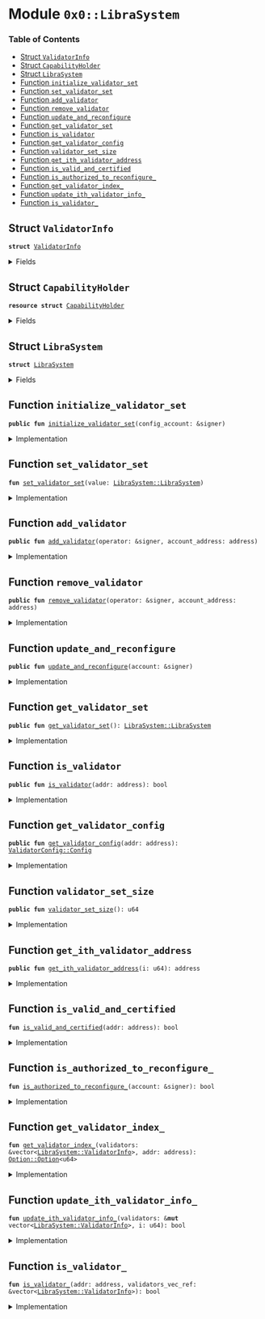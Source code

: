
<a name="0x0_LibraSystem"></a>

# Module `0x0::LibraSystem`

### Table of Contents

-  [Struct `ValidatorInfo`](#0x0_LibraSystem_ValidatorInfo)
-  [Struct `CapabilityHolder`](#0x0_LibraSystem_CapabilityHolder)
-  [Struct `LibraSystem`](#0x0_LibraSystem_LibraSystem)
-  [Function `initialize_validator_set`](#0x0_LibraSystem_initialize_validator_set)
-  [Function `set_validator_set`](#0x0_LibraSystem_set_validator_set)
-  [Function `add_validator`](#0x0_LibraSystem_add_validator)
-  [Function `remove_validator`](#0x0_LibraSystem_remove_validator)
-  [Function `update_and_reconfigure`](#0x0_LibraSystem_update_and_reconfigure)
-  [Function `get_validator_set`](#0x0_LibraSystem_get_validator_set)
-  [Function `is_validator`](#0x0_LibraSystem_is_validator)
-  [Function `get_validator_config`](#0x0_LibraSystem_get_validator_config)
-  [Function `validator_set_size`](#0x0_LibraSystem_validator_set_size)
-  [Function `get_ith_validator_address`](#0x0_LibraSystem_get_ith_validator_address)
-  [Function `is_valid_and_certified`](#0x0_LibraSystem_is_valid_and_certified)
-  [Function `is_authorized_to_reconfigure_`](#0x0_LibraSystem_is_authorized_to_reconfigure_)
-  [Function `get_validator_index_`](#0x0_LibraSystem_get_validator_index_)
-  [Function `update_ith_validator_info_`](#0x0_LibraSystem_update_ith_validator_info_)
-  [Function `is_validator_`](#0x0_LibraSystem_is_validator_)



<a name="0x0_LibraSystem_ValidatorInfo"></a>

## Struct `ValidatorInfo`



<pre><code><b>struct</b> <a href="#0x0_LibraSystem_ValidatorInfo">ValidatorInfo</a>
</code></pre>



<details>
<summary>Fields</summary>


<dl>
<dt>

<code>addr: address</code>
</dt>
<dd>

</dd>
<dt>

<code>consensus_voting_power: u64</code>
</dt>
<dd>

</dd>
<dt>

<code>config: <a href="ValidatorConfig.md#0x0_ValidatorConfig_Config">ValidatorConfig::Config</a></code>
</dt>
<dd>

</dd>
</dl>


</details>

<a name="0x0_LibraSystem_CapabilityHolder"></a>

## Struct `CapabilityHolder`



<pre><code><b>resource</b> <b>struct</b> <a href="#0x0_LibraSystem_CapabilityHolder">CapabilityHolder</a>
</code></pre>



<details>
<summary>Fields</summary>


<dl>
<dt>

<code>cap: <a href="LibraConfig.md#0x0_LibraConfig_ModifyConfigCapability">LibraConfig::ModifyConfigCapability</a>&lt;<a href="#0x0_LibraSystem_LibraSystem">LibraSystem::LibraSystem</a>&gt;</code>
</dt>
<dd>

</dd>
</dl>


</details>

<a name="0x0_LibraSystem_LibraSystem"></a>

## Struct `LibraSystem`



<pre><code><b>struct</b> <a href="#0x0_LibraSystem">LibraSystem</a>
</code></pre>



<details>
<summary>Fields</summary>


<dl>
<dt>

<code>scheme: u8</code>
</dt>
<dd>

</dd>
<dt>

<code>validators: vector&lt;<a href="#0x0_LibraSystem_ValidatorInfo">LibraSystem::ValidatorInfo</a>&gt;</code>
</dt>
<dd>

</dd>
</dl>


</details>

<a name="0x0_LibraSystem_initialize_validator_set"></a>

## Function `initialize_validator_set`



<pre><code><b>public</b> <b>fun</b> <a href="#0x0_LibraSystem_initialize_validator_set">initialize_validator_set</a>(config_account: &signer)
</code></pre>



<details>
<summary>Implementation</summary>


<pre><code><b>public</b> <b>fun</b> <a href="#0x0_LibraSystem_initialize_validator_set">initialize_validator_set</a>(config_account: &signer) {
    <b>assert</b>(
        <a href="Signer.md#0x0_Signer_address_of">Signer::address_of</a>(config_account) == <a href="CoreAddresses.md#0x0_CoreAddresses_DEFAULT_CONFIG_ADDRESS">CoreAddresses::DEFAULT_CONFIG_ADDRESS</a>(),
        1
    );

    <b>let</b> cap = <a href="LibraConfig.md#0x0_LibraConfig_publish_new_config_with_capability">LibraConfig::publish_new_config_with_capability</a>&lt;<a href="#0x0_LibraSystem">LibraSystem</a>&gt;(
        config_account,
        <a href="#0x0_LibraSystem">LibraSystem</a> {
            scheme: 0,
            validators: <a href="Vector.md#0x0_Vector_empty">Vector::empty</a>(),
        },
    );
    move_to(config_account, <a href="#0x0_LibraSystem_CapabilityHolder">CapabilityHolder</a> { cap })
}
</code></pre>



</details>

<a name="0x0_LibraSystem_set_validator_set"></a>

## Function `set_validator_set`



<pre><code><b>fun</b> <a href="#0x0_LibraSystem_set_validator_set">set_validator_set</a>(value: <a href="#0x0_LibraSystem_LibraSystem">LibraSystem::LibraSystem</a>)
</code></pre>



<details>
<summary>Implementation</summary>


<pre><code><b>fun</b> <a href="#0x0_LibraSystem_set_validator_set">set_validator_set</a>(value: <a href="#0x0_LibraSystem">LibraSystem</a>) <b>acquires</b> <a href="#0x0_LibraSystem_CapabilityHolder">CapabilityHolder</a> {
    <a href="LibraConfig.md#0x0_LibraConfig_set_with_capability">LibraConfig::set_with_capability</a>&lt;<a href="#0x0_LibraSystem">LibraSystem</a>&gt;(&borrow_global&lt;<a href="#0x0_LibraSystem_CapabilityHolder">CapabilityHolder</a>&gt;(<a href="CoreAddresses.md#0x0_CoreAddresses_DEFAULT_CONFIG_ADDRESS">CoreAddresses::DEFAULT_CONFIG_ADDRESS</a>()).cap, value)
}
</code></pre>



</details>

<a name="0x0_LibraSystem_add_validator"></a>

## Function `add_validator`



<pre><code><b>public</b> <b>fun</b> <a href="#0x0_LibraSystem_add_validator">add_validator</a>(operator: &signer, account_address: address)
</code></pre>



<details>
<summary>Implementation</summary>


<pre><code><b>public</b> <b>fun</b> <a href="#0x0_LibraSystem_add_validator">add_validator</a>(
    operator: &signer,
    account_address: address
) <b>acquires</b> <a href="#0x0_LibraSystem_CapabilityHolder">CapabilityHolder</a> {
    // Validator's operator can add its certified validator <b>to</b> the validator set
    <b>assert</b>(
        <a href="Signer.md#0x0_Signer_address_of">Signer::address_of</a>(operator) == <a href="ValidatorConfig.md#0x0_ValidatorConfig_get_operator">ValidatorConfig::get_operator</a>(account_address),
        22
    );

    // A prospective validator must have a validator config <b>resource</b>
    <b>assert</b>(<a href="#0x0_LibraSystem_is_valid_and_certified">is_valid_and_certified</a>(account_address), 33);

    <b>let</b> validator_set = <a href="#0x0_LibraSystem_get_validator_set">get_validator_set</a>();
    // Ensure that this address is not already a validator
    <b>assert</b>(!<a href="#0x0_LibraSystem_is_validator_">is_validator_</a>(account_address, &validator_set.validators), 18);
    // Since <a href="ValidatorConfig.md#0x0_ValidatorConfig_is_valid">ValidatorConfig::is_valid</a>(account_address) == <b>true</b>,
    // it is guaranteed that the config is non-empty
    <b>let</b> config = <a href="ValidatorConfig.md#0x0_ValidatorConfig_get_config">ValidatorConfig::get_config</a>(account_address);
    <a href="Vector.md#0x0_Vector_push_back">Vector::push_back</a>(&<b>mut</b> validator_set.validators, <a href="#0x0_LibraSystem_ValidatorInfo">ValidatorInfo</a> {
        addr: account_address,
        config, // <b>copy</b> the config over <b>to</b> ValidatorSet
        consensus_voting_power: 1,
    });

    <a href="#0x0_LibraSystem_set_validator_set">set_validator_set</a>(validator_set);
}
</code></pre>



</details>

<a name="0x0_LibraSystem_remove_validator"></a>

## Function `remove_validator`



<pre><code><b>public</b> <b>fun</b> <a href="#0x0_LibraSystem_remove_validator">remove_validator</a>(operator: &signer, account_address: address)
</code></pre>



<details>
<summary>Implementation</summary>


<pre><code><b>public</b> <b>fun</b> <a href="#0x0_LibraSystem_remove_validator">remove_validator</a>(
    operator: &signer,
    account_address: address
) <b>acquires</b> <a href="#0x0_LibraSystem_CapabilityHolder">CapabilityHolder</a> {
    // Validator's operator can remove its certified validator from the validator set
    <b>assert</b>(<a href="Signer.md#0x0_Signer_address_of">Signer::address_of</a>(operator) ==
                        <a href="ValidatorConfig.md#0x0_ValidatorConfig_get_operator">ValidatorConfig::get_operator</a>(account_address), 22);

    <b>let</b> validator_set = <a href="#0x0_LibraSystem_get_validator_set">get_validator_set</a>();
    // Ensure that this address is an active validator
    <b>let</b> to_remove_index_vec = <a href="#0x0_LibraSystem_get_validator_index_">get_validator_index_</a>(&validator_set.validators, account_address);
    <b>assert</b>(<a href="Option.md#0x0_Option_is_some">Option::is_some</a>(&to_remove_index_vec), 21);
    <b>let</b> to_remove_index = *<a href="Option.md#0x0_Option_borrow">Option::borrow</a>(&to_remove_index_vec);
    // Remove corresponding <a href="#0x0_LibraSystem_ValidatorInfo">ValidatorInfo</a> from the validator set
    _  = <a href="Vector.md#0x0_Vector_swap_remove">Vector::swap_remove</a>(&<b>mut</b> validator_set.validators, to_remove_index);

    <a href="#0x0_LibraSystem_set_validator_set">set_validator_set</a>(validator_set);
}
</code></pre>



</details>

<a name="0x0_LibraSystem_update_and_reconfigure"></a>

## Function `update_and_reconfigure`



<pre><code><b>public</b> <b>fun</b> <a href="#0x0_LibraSystem_update_and_reconfigure">update_and_reconfigure</a>(account: &signer)
</code></pre>



<details>
<summary>Implementation</summary>


<pre><code><b>public</b> <b>fun</b> <a href="#0x0_LibraSystem_update_and_reconfigure">update_and_reconfigure</a>(account: &signer) <b>acquires</b> <a href="#0x0_LibraSystem_CapabilityHolder">CapabilityHolder</a> {
    <b>assert</b>(<a href="#0x0_LibraSystem_is_authorized_to_reconfigure_">is_authorized_to_reconfigure_</a>(account), 22);

    <b>let</b> validator_set = <a href="#0x0_LibraSystem_get_validator_set">get_validator_set</a>();
    <b>let</b> validators = &<b>mut</b> validator_set.validators;

    <b>let</b> size = <a href="Vector.md#0x0_Vector_length">Vector::length</a>(validators);
    <b>if</b> (size == 0) {
        <b>return</b>
    };

    <b>let</b> i = size;
    <b>let</b> configs_changed = <b>false</b>;
    <b>while</b> (i &gt; 0) {
        i = i - 1;
        // <b>if</b> the validator is invalid, remove it from the set
        <b>let</b> validator_address = <a href="Vector.md#0x0_Vector_borrow">Vector::borrow</a>(validators, i).addr;
        <b>if</b> (<a href="#0x0_LibraSystem_is_valid_and_certified">is_valid_and_certified</a>(validator_address)) {
            <b>let</b> validator_info_update = <a href="#0x0_LibraSystem_update_ith_validator_info_">update_ith_validator_info_</a>(validators, i);
            configs_changed = configs_changed || validator_info_update;
        } <b>else</b> {
            _  = <a href="Vector.md#0x0_Vector_swap_remove">Vector::swap_remove</a>(validators, i);
            configs_changed = <b>true</b>;
        }
    };
    <b>if</b> (configs_changed) {
        <a href="#0x0_LibraSystem_set_validator_set">set_validator_set</a>(validator_set);
    };
}
</code></pre>



</details>

<a name="0x0_LibraSystem_get_validator_set"></a>

## Function `get_validator_set`



<pre><code><b>public</b> <b>fun</b> <a href="#0x0_LibraSystem_get_validator_set">get_validator_set</a>(): <a href="#0x0_LibraSystem_LibraSystem">LibraSystem::LibraSystem</a>
</code></pre>



<details>
<summary>Implementation</summary>


<pre><code><b>public</b> <b>fun</b> <a href="#0x0_LibraSystem_get_validator_set">get_validator_set</a>(): <a href="#0x0_LibraSystem">LibraSystem</a> {
    <a href="LibraConfig.md#0x0_LibraConfig_get">LibraConfig::get</a>&lt;<a href="#0x0_LibraSystem">LibraSystem</a>&gt;()
}
</code></pre>



</details>

<a name="0x0_LibraSystem_is_validator"></a>

## Function `is_validator`



<pre><code><b>public</b> <b>fun</b> <a href="#0x0_LibraSystem_is_validator">is_validator</a>(addr: address): bool
</code></pre>



<details>
<summary>Implementation</summary>


<pre><code><b>public</b> <b>fun</b> <a href="#0x0_LibraSystem_is_validator">is_validator</a>(addr: address): bool {
    <a href="#0x0_LibraSystem_is_validator_">is_validator_</a>(addr, &<a href="#0x0_LibraSystem_get_validator_set">get_validator_set</a>().validators)
}
</code></pre>



</details>

<a name="0x0_LibraSystem_get_validator_config"></a>

## Function `get_validator_config`



<pre><code><b>public</b> <b>fun</b> <a href="#0x0_LibraSystem_get_validator_config">get_validator_config</a>(addr: address): <a href="ValidatorConfig.md#0x0_ValidatorConfig_Config">ValidatorConfig::Config</a>
</code></pre>



<details>
<summary>Implementation</summary>


<pre><code><b>public</b> <b>fun</b> <a href="#0x0_LibraSystem_get_validator_config">get_validator_config</a>(addr: address): <a href="ValidatorConfig.md#0x0_ValidatorConfig_Config">ValidatorConfig::Config</a> {
    <b>let</b> validator_set = <a href="#0x0_LibraSystem_get_validator_set">get_validator_set</a>();
    <b>let</b> validator_index_vec = <a href="#0x0_LibraSystem_get_validator_index_">get_validator_index_</a>(&validator_set.validators, addr);
    <b>assert</b>(<a href="Option.md#0x0_Option_is_some">Option::is_some</a>(&validator_index_vec), 33);
    *&(<a href="Vector.md#0x0_Vector_borrow">Vector::borrow</a>(&validator_set.validators, *<a href="Option.md#0x0_Option_borrow">Option::borrow</a>(&validator_index_vec))).config
}
</code></pre>



</details>

<a name="0x0_LibraSystem_validator_set_size"></a>

## Function `validator_set_size`



<pre><code><b>public</b> <b>fun</b> <a href="#0x0_LibraSystem_validator_set_size">validator_set_size</a>(): u64
</code></pre>



<details>
<summary>Implementation</summary>


<pre><code><b>public</b> <b>fun</b> <a href="#0x0_LibraSystem_validator_set_size">validator_set_size</a>(): u64 {
    <a href="Vector.md#0x0_Vector_length">Vector::length</a>(&<a href="#0x0_LibraSystem_get_validator_set">get_validator_set</a>().validators)
}
</code></pre>



</details>

<a name="0x0_LibraSystem_get_ith_validator_address"></a>

## Function `get_ith_validator_address`



<pre><code><b>public</b> <b>fun</b> <a href="#0x0_LibraSystem_get_ith_validator_address">get_ith_validator_address</a>(i: u64): address
</code></pre>



<details>
<summary>Implementation</summary>


<pre><code><b>public</b> <b>fun</b> <a href="#0x0_LibraSystem_get_ith_validator_address">get_ith_validator_address</a>(i: u64): address {
    <a href="Vector.md#0x0_Vector_borrow">Vector::borrow</a>(&<a href="#0x0_LibraSystem_get_validator_set">get_validator_set</a>().validators, i).addr
}
</code></pre>



</details>

<a name="0x0_LibraSystem_is_valid_and_certified"></a>

## Function `is_valid_and_certified`



<pre><code><b>fun</b> <a href="#0x0_LibraSystem_is_valid_and_certified">is_valid_and_certified</a>(addr: address): bool
</code></pre>



<details>
<summary>Implementation</summary>


<pre><code><b>fun</b> <a href="#0x0_LibraSystem_is_valid_and_certified">is_valid_and_certified</a>(addr: address): bool {
    <a href="ValidatorConfig.md#0x0_ValidatorConfig_is_valid">ValidatorConfig::is_valid</a>(addr) &&
        <a href="ValidatorConfig.md#0x0_ValidatorConfig_is_certified">ValidatorConfig::is_certified</a>(addr)
        // TODO(valerini): only allow certified operators, i.e. uncomment the line
        // && LibraAccount::is_certified&lt;LibraAccount::ValidatorOperatorRole&gt;(<a href="ValidatorConfig.md#0x0_ValidatorConfig_get_operator">ValidatorConfig::get_operator</a>(addr))
}
</code></pre>



</details>

<a name="0x0_LibraSystem_is_authorized_to_reconfigure_"></a>

## Function `is_authorized_to_reconfigure_`



<pre><code><b>fun</b> <a href="#0x0_LibraSystem_is_authorized_to_reconfigure_">is_authorized_to_reconfigure_</a>(account: &signer): bool
</code></pre>



<details>
<summary>Implementation</summary>


<pre><code><b>fun</b> <a href="#0x0_LibraSystem_is_authorized_to_reconfigure_">is_authorized_to_reconfigure_</a>(account: &signer): bool {
    <b>let</b> sender = <a href="Signer.md#0x0_Signer_address_of">Signer::address_of</a>(account);
    // succeed fast
    <b>if</b> (sender == <a href="CoreAddresses.md#0x0_CoreAddresses_ASSOCIATION_ROOT_ADDRESS">CoreAddresses::ASSOCIATION_ROOT_ADDRESS</a>() ||
        sender == <a href="CoreAddresses.md#0x0_CoreAddresses_VM_RESERVED_ADDRESS">CoreAddresses::VM_RESERVED_ADDRESS</a>()) {
        <b>return</b> <b>true</b>
    };
    <b>let</b> validators = &<a href="#0x0_LibraSystem_get_validator_set">get_validator_set</a>().validators;
    // scan the validators <b>to</b> find a match
    <b>let</b> size = <a href="Vector.md#0x0_Vector_length">Vector::length</a>(validators);
    // always <b>true</b>: size &gt; 3 (see remove_validator code)

    <b>let</b> i = 0;
    <b>while</b> (i &lt; size) {
        <b>if</b> (<a href="Vector.md#0x0_Vector_borrow">Vector::borrow</a>(validators, i).addr == sender) {
            <b>return</b> <b>true</b>
        };
        <b>if</b> (<a href="ValidatorConfig.md#0x0_ValidatorConfig_get_operator">ValidatorConfig::get_operator</a>(<a href="Vector.md#0x0_Vector_borrow">Vector::borrow</a>(validators, i).addr) == sender) {
            <b>return</b> <b>true</b>
        };
        i = i + 1;
    };
    <b>return</b> <b>false</b>
}
</code></pre>



</details>

<a name="0x0_LibraSystem_get_validator_index_"></a>

## Function `get_validator_index_`



<pre><code><b>fun</b> <a href="#0x0_LibraSystem_get_validator_index_">get_validator_index_</a>(validators: &vector&lt;<a href="#0x0_LibraSystem_ValidatorInfo">LibraSystem::ValidatorInfo</a>&gt;, addr: address): <a href="Option.md#0x0_Option_Option">Option::Option</a>&lt;u64&gt;
</code></pre>



<details>
<summary>Implementation</summary>


<pre><code><b>fun</b> <a href="#0x0_LibraSystem_get_validator_index_">get_validator_index_</a>(validators: &vector&lt;<a href="#0x0_LibraSystem_ValidatorInfo">ValidatorInfo</a>&gt;, addr: address): <a href="Option.md#0x0_Option">Option</a>&lt;u64&gt; {
    <b>let</b> size = <a href="Vector.md#0x0_Vector_length">Vector::length</a>(validators);
    <b>if</b> (size == 0) {
        <b>return</b> <a href="Option.md#0x0_Option_none">Option::none</a>()
    };

    <b>let</b> i = 0;
    <b>while</b> (i &lt; size) {
        <b>let</b> validator_info_ref = <a href="Vector.md#0x0_Vector_borrow">Vector::borrow</a>(validators, i);
        <b>if</b> (validator_info_ref.addr == addr) {
            <b>return</b> <a href="Option.md#0x0_Option_some">Option::some</a>(i)
        };
        i = i + 1;
    };

    <b>return</b> <a href="Option.md#0x0_Option_none">Option::none</a>()
}
</code></pre>



</details>

<a name="0x0_LibraSystem_update_ith_validator_info_"></a>

## Function `update_ith_validator_info_`



<pre><code><b>fun</b> <a href="#0x0_LibraSystem_update_ith_validator_info_">update_ith_validator_info_</a>(validators: &<b>mut</b> vector&lt;<a href="#0x0_LibraSystem_ValidatorInfo">LibraSystem::ValidatorInfo</a>&gt;, i: u64): bool
</code></pre>



<details>
<summary>Implementation</summary>


<pre><code><b>fun</b> <a href="#0x0_LibraSystem_update_ith_validator_info_">update_ith_validator_info_</a>(validators: &<b>mut</b> vector&lt;<a href="#0x0_LibraSystem_ValidatorInfo">ValidatorInfo</a>&gt;, i: u64): bool {
    <b>let</b> size = <a href="Vector.md#0x0_Vector_length">Vector::length</a>(validators);
    <b>if</b> (i &gt;= size) {
        <b>return</b> <b>false</b>
    };
    <b>let</b> validator_info = <a href="Vector.md#0x0_Vector_borrow_mut">Vector::borrow_mut</a>(validators, i);
    <b>let</b> new_validator_config = <a href="ValidatorConfig.md#0x0_ValidatorConfig_get_config">ValidatorConfig::get_config</a>(validator_info.addr);
    // check <b>if</b> information is the same
    <b>let</b> config_ref = &<b>mut</b> validator_info.config;

    <b>if</b> (config_ref == &new_validator_config) {
        <b>return</b> <b>false</b>
    };
    *config_ref = new_validator_config;

    <b>true</b>
}
</code></pre>



</details>

<a name="0x0_LibraSystem_is_validator_"></a>

## Function `is_validator_`



<pre><code><b>fun</b> <a href="#0x0_LibraSystem_is_validator_">is_validator_</a>(addr: address, validators_vec_ref: &vector&lt;<a href="#0x0_LibraSystem_ValidatorInfo">LibraSystem::ValidatorInfo</a>&gt;): bool
</code></pre>



<details>
<summary>Implementation</summary>


<pre><code><b>fun</b> <a href="#0x0_LibraSystem_is_validator_">is_validator_</a>(addr: address, validators_vec_ref: &vector&lt;<a href="#0x0_LibraSystem_ValidatorInfo">ValidatorInfo</a>&gt;): bool {
    <a href="Option.md#0x0_Option_is_some">Option::is_some</a>(&<a href="#0x0_LibraSystem_get_validator_index_">get_validator_index_</a>(validators_vec_ref, addr))
}
</code></pre>



</details>
